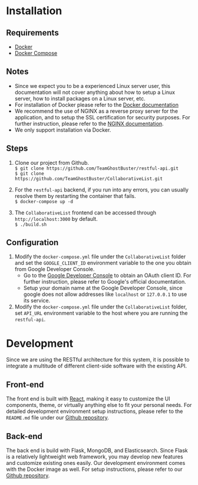 # Installation

## Requirements
* [Docker](https://www.docker.com/products/overview)
* [Docker Compose](https://docs.docker.com/compose/)

## Notes
* Since we expect you to be a experienced Linux server user, this documentation will not cover anything about how to setup a Linux server, how to install packages on a Linux server, etc.
* For installation of Docker please refer to the [Docker documentation](https://store.docker.com/editions/community/docker-ce-server-ubuntu?tab=description)
* We recommend the use of NGINX as a reverse proxy server for the application, and to setup the SSL certification for security purposes. For further instruction, please refer to the [NGINX documentation](https://www.nginx.com/resources/admin-guide/reverse-proxy/).
* We only support installation via Docker.

## Steps
1. Clone our project from Github.  
`$ git clone https://github.com/TeamGhostBuster/restful-api.git`  
`$ git clone https://github.com/TeamGhostBuster/CollaborativeList.git`

2. For the `restful-api` backend, if you run into any errors, you can usually resolve them by restarting the container that fails.     
`$ docker-compose up -d`

3. The `CollaborativeList` frontend can be accessed through `http://localhost:3000` by default.   
`$ ./build.sh`

## Configuration
1. Modify the `docker-compose.yml` file under the `CollaborativeList` folder and set the `GOOGLE_CLIENT_ID` environment variable to the one you obtain from Google Developer Console.
    * Go to the [Google Developer Console](console.developers.google.com/) to obtain an OAuth client ID. For further instruction, please refer to Google's official documentation.
    * Setup your domain name at the Google Developer Console, since google does not allow addresses like `localhost` or `127.0.0.1` to use its service.
2. Modify the `docker-compose.yml` file under the `CollaborativeList` folder, set `API_URL` environment variable to the host where you are running the `restful-api`.

# Development
Since we are using the RESTful architecture for this system, it is possible to integrate a multitude of different client-side software with the existing API.

## Front-end
The front end is built with [React](https://facebook.github.io/react/), making it easy to customize the UI components, theme, or virtually anything else to fit your personal needs. For detailed development environment setup instructions, please refer to the `README.md` file under our [Github repository](https://github.com/TeamGhostBuster/CollaborativeList).

## Back-end
The back end is build with Flask, MongoDB, and Elasticsearch. Since Flask is a relatively lightweight web framework, you may develop new features and customize existing ones easily. Our development environment comes with the Docker image as well. For setup instructions, please refer to our [Github repository](https://github.com/TeamGhostBuster/restful-api).
